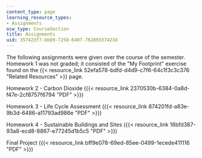 ```yaml
---
content_type: page
learning_resource_types:
- Assignments
ocw_type: CourseSection
title: Assignments
uid: 357423f7-bb89-7258-6407-76289337423d
---
```


The following assignments were given over the course of the semester. Homework 1 was not graded; it consisted of the "My Footprint" exercise found on the {{< resource_link 52efa578-bdfd-d4d9-c7f6-64c1f3c3c376 "Related Resources" >}} page.

Homework 2 - Carbon Dioxide ({{< resource_link 2370530b-6384-0a8d-f47e-2cf8757f6794 "PDF" >}})

Homework 3 - Life Cycle Assessment ({{< resource_link 874201fd-a83e-9b3d-6486-a11793ad986e "PDF" >}})

Homework 4 - Sustainable Buildings and Sites ({{< resource_link 16bfd387-93a8-ecd8-8867-e77245d1b5c5 "PDF" >}})

Final Project ({{< resource_link bff9e078-69ed-85ee-0499-1ecede411116 "PDF" >}})